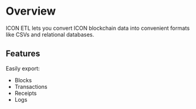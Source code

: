 # Overview

ICON ETL lets you convert ICON blockchain data into convenient formats like CSVs and relational databases.

## Features

Easily export:

* Blocks
* Transactions
* Receipts
* Logs
